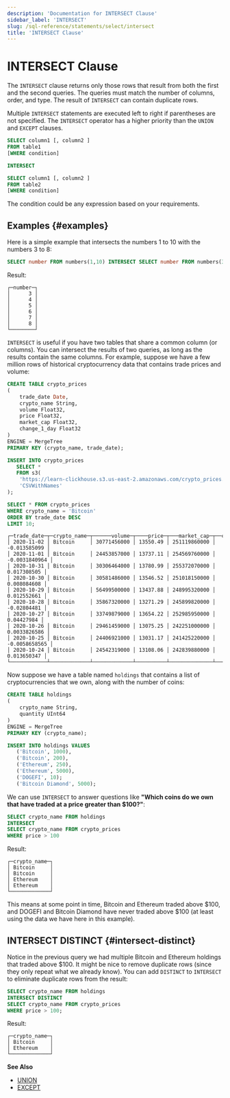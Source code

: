 ```yaml
---
description: 'Documentation for INTERSECT Clause'
sidebar_label: 'INTERSECT'
slug: /sql-reference/statements/select/intersect
title: 'INTERSECT Clause'
---
```


# INTERSECT Clause

The `INTERSECT` clause returns only those rows that result from both the first and the second queries. The queries must match the number of columns, order, and type. The result of `INTERSECT` can contain duplicate rows.

Multiple `INTERSECT` statements are executed left to right if parentheses are not specified. The `INTERSECT` operator has a higher priority than the `UNION` and `EXCEPT` clauses.

```sql
SELECT column1 [, column2 ]
FROM table1
[WHERE condition]

INTERSECT

SELECT column1 [, column2 ]
FROM table2
[WHERE condition]

```

The condition could be any expression based on your requirements.

## Examples {#examples}

Here is a simple example that intersects the numbers 1 to 10 with the numbers 3 to 8:

```sql
SELECT number FROM numbers(1,10) INTERSECT SELECT number FROM numbers(3,8);
```

Result:

```response
┌─number─┐
│      3 │
│      4 │
│      5 │
│      6 │
│      7 │
│      8 │
└────────┘
```

`INTERSECT` is useful if you have two tables that share a common column (or columns). You can intersect the results of two queries, as long as the results contain the same columns. For example, suppose we have a few million rows of historical cryptocurrency data that contains trade prices and volume:

```sql
CREATE TABLE crypto_prices
(
    trade_date Date,
    crypto_name String,
    volume Float32,
    price Float32,
    market_cap Float32,
    change_1_day Float32
)
ENGINE = MergeTree
PRIMARY KEY (crypto_name, trade_date);

INSERT INTO crypto_prices
   SELECT *
   FROM s3(
    'https://learn-clickhouse.s3.us-east-2.amazonaws.com/crypto_prices.csv',
    'CSVWithNames'
);

SELECT * FROM crypto_prices
WHERE crypto_name = 'Bitcoin'
ORDER BY trade_date DESC
LIMIT 10;
```

```response
┌─trade_date─┬─crypto_name─┬──────volume─┬────price─┬───market_cap─┬──change_1_day─┐
│ 2020-11-02 │ Bitcoin     │ 30771456000 │ 13550.49 │ 251119860000 │  -0.013585099 │
│ 2020-11-01 │ Bitcoin     │ 24453857000 │ 13737.11 │ 254569760000 │ -0.0031840964 │
│ 2020-10-31 │ Bitcoin     │ 30306464000 │ 13780.99 │ 255372070000 │   0.017308505 │
│ 2020-10-30 │ Bitcoin     │ 30581486000 │ 13546.52 │ 251018150000 │   0.008084608 │
│ 2020-10-29 │ Bitcoin     │ 56499500000 │ 13437.88 │ 248995320000 │   0.012552661 │
│ 2020-10-28 │ Bitcoin     │ 35867320000 │ 13271.29 │ 245899820000 │   -0.02804481 │
│ 2020-10-27 │ Bitcoin     │ 33749879000 │ 13654.22 │ 252985950000 │    0.04427984 │
│ 2020-10-26 │ Bitcoin     │ 29461459000 │ 13075.25 │ 242251000000 │  0.0033826586 │
│ 2020-10-25 │ Bitcoin     │ 24406921000 │ 13031.17 │ 241425220000 │ -0.0058658565 │
│ 2020-10-24 │ Bitcoin     │ 24542319000 │ 13108.06 │ 242839880000 │   0.013650347 │
└────────────┴─────────────┴─────────────┴──────────┴──────────────┴───────────────┘
```

Now suppose we have a table named `holdings` that contains a list of cryptocurrencies that we own, along with the number of coins:

```sql
CREATE TABLE holdings
(
    crypto_name String,
    quantity UInt64
)
ENGINE = MergeTree
PRIMARY KEY (crypto_name);

INSERT INTO holdings VALUES
   ('Bitcoin', 1000),
   ('Bitcoin', 200),
   ('Ethereum', 250),
   ('Ethereum', 5000),
   ('DOGEFI', 10);
   ('Bitcoin Diamond', 5000);
```

We can use `INTERSECT` to answer questions like **"Which coins do we own that have traded at a price greater than $100?"**:

```sql
SELECT crypto_name FROM holdings
INTERSECT
SELECT crypto_name FROM crypto_prices
WHERE price > 100
```

Result:

```response
┌─crypto_name─┐
│ Bitcoin     │
│ Bitcoin     │
│ Ethereum    │
│ Ethereum    │
└─────────────┘
```

This means at some point in time, Bitcoin and Ethereum traded above $100, and DOGEFI and Bitcoin Diamond have never traded above $100 (at least using the data we have here in this example).

## INTERSECT DISTINCT {#intersect-distinct}

Notice in the previous query we had multiple Bitcoin and Ethereum holdings that traded above $100. It might be nice to remove duplicate rows (since they only repeat what we already know). You can add `DISTINCT` to `INTERSECT` to eliminate duplicate rows from the result:

```sql
SELECT crypto_name FROM holdings
INTERSECT DISTINCT
SELECT crypto_name FROM crypto_prices
WHERE price > 100;
```

Result:

```response
┌─crypto_name─┐
│ Bitcoin     │
│ Ethereum    │
└─────────────┘
```

**See Also**

- [UNION](/sql-reference/statements/select/union)
- [EXCEPT](/sql-reference/statements/select/except)
